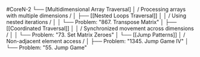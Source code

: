 #CoreN-2
└── [Multidimensional Array Traversal]
    │   / Processing arrays with multiple dimensions /
    │
    ├── [[Nested Loops Traversal]]
    │   │   / Using nested iterations /
    │   │   └── Problem: "867. Transpose Matrix"
    │
    ├── [[Coordinated Traversal]]
    │   │   / Synchronized movement across dimensions /
    │   │   └── Problem: "73. Set Matrix Zeroes"
    │
    └── [[Jump Patterns]]
        │   / Non-adjacent element access /
        │   ├── Problem: "1345. Jump Game IV"
        │   └── Problem: "55. Jump Game"